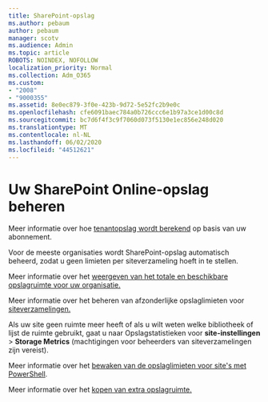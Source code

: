 ```yaml
---
title: SharePoint-opslag
ms.author: pebaum
author: pebaum
manager: scotv
ms.audience: Admin
ms.topic: article
ROBOTS: NOINDEX, NOFOLLOW
localization_priority: Normal
ms.collection: Adm_O365
ms.custom:
- "2008"
- "9000355"
ms.assetid: 8e0ec879-3f0e-423b-9d72-5e52fc2b9e0c
ms.openlocfilehash: cfe6091baec784a0b726ccc6e1b97a3ce1d00c8d
ms.sourcegitcommit: bc7d6f4f3c9f7060d073f5130e1ec856e248d020
ms.translationtype: MT
ms.contentlocale: nl-NL
ms.lasthandoff: 06/02/2020
ms.locfileid: "44512621"
---
```

# <a name="manage-your-sharepoint-online-storage"></a>Uw SharePoint Online-opslag beheren

Meer informatie over hoe [tenantopslag wordt berekend](https://docs.microsoft.com/office365/servicedescriptions/sharepoint-online-service-description/sharepoint-online-limits?redirectedfrom=MSDN#limits-by-plan) op basis van uw abonnement.

Voor de meeste organisaties wordt SharePoint-opslag automatisch beheerd, zodat u geen limieten per siteverzameling hoeft in te stellen.

Meer informatie over het [weergeven van het totale en beschikbare opslagruimte voor uw organisatie.](https://docs.microsoft.com/sharepoint/manage-site-collection-storage-limits)

Meer informatie over het beheren van afzonderlijke opslaglimieten voor [siteverzamelingen.](https://docs.microsoft.com/sharepoint/manage-site-collection-storage-limits#manage-individual-site-storage-limits)

Als uw site geen ruimte meer heeft of als u wilt weten welke bibliotheek of lijst de ruimte gebruikt, gaat u naar Opslagstatistieken voor **site-instellingen**  >  **Storage Metrics** (machtigingen voor beheerders van siteverzamelingen zijn vereist).

Meer informatie over het [bewaken van de opslaglimieten voor site's met PowerShell](https://docs.microsoft.com/sharepoint/manage-site-collection-storage-limits#monitor-site-storage-limits-by-using-powershell).

Meer informatie over het [kopen van extra opslagruimte.](https://docs.microsoft.com/microsoft-365/commerce/add-storage-space) 
  